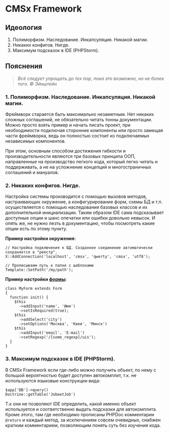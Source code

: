 CMSx Framework
==============

## Идеология
1. Полиморфизм. Наследование. Инкапсуляция. Никакой магии.
2. Никаких конфигов. Нигде.
3. Максимум подсказок в IDE (PHPStorm).

## Пояснения
> _Всё следует упрощать до тех пор, пока это возможно, но не более того. &copy; Эйнштейн_

### 1. Полиморфизм. Наследование. Инкапсуляция. Никакой магии.
Фреймворк старается быть максимально незаметным. Нет никаких сложных соглашений, не обязательно читать тонны документации. Можно просто взять пример и начать писать проект, при необходимости подключая сторонние компоненты или просто замещая части фреймворка, ведь он полностью состоит из подключаемых независимых компонентов.

При этом, основным способом достижения гибкости и производительности являются три базовых принципа ООП, направленные на производство легкого кода, который легко читать и поддерживать, а не на усложнение концепций и многостраничных соглашений и мануалов.

### 2. Никаких конфигов. Нигде.
Настройка системы производится с помощью вызовов методов, настраивающих окружение, а конфигурирование форм, схемы БД и т.п. осуществляется с помощью наследования базовых классов и их дополнительной инициализации. Таким образом IDE сама подсказывает доступные опции и шанс опечатки или ошибки довольно невысок. И опять же, не нужно лезть в документацию, чтобы посмотреть какие опции есть по этому пункту.

**Пример настройки окружения:**

    // Настройка подключения к БД. Созданное соединение автоматически сохраняется в "реестр".
    X::AddConnection('localhost', 'cmsx', 'qwerty', 'cmsx', 'utf8');

    // Прописываем путь к папке с шаблонами
    Template::SetPath('/my/path');

**Пример настройки [формы](https://github.com/cmsx/Form):**

    class MyForm extends Form
    {
      function init() {
        $this
          ->addInput('name', 'Имя')
          ->setIsRequired(true);
        $this
          ->addSelect('city')
          ->setOptions('Москва', 'Киев', 'Минск')
        $this
          ->addInput('email', 'E-mail')
          ->setRegexp('/[some_regexp]/uis');
      }
    }

### 3. Максимум подсказок в IDE (PHPStorm).
В CMSx Framework если где-либо можно получить объект, по нему с большой вероятностью будет доступен автокомплит, т.к. не используются языковые конструкции вида:

    $app['DB']->query()
    Doctrine::getTable('JobeetJob')

Т.к они не позволяют IDE определить, какой именно объект используется и соответственно выдать подсказки для автокомплита. Кроме этого, там где необходимо прописаны PHPDoc комментарии `@return` и каждый метод, за исключением совсем очевидных, снабжен кратким комментарием, позволяющим понять суть без изучения кода.